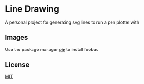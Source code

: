 # Line Drawing

A personal project for generating svg lines to run a pen plotter with

## Images

Use the package manager [pip](https://pip.pypa.io/en/stable/) to install foobar.

## License

[MIT](https://choosealicense.com/licenses/mit/)
